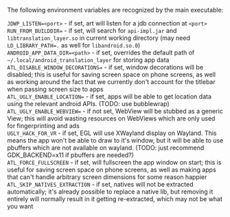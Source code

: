 The following environment variables are recognized by the main executable:

`JDWP_LISTEN=<port>` - if set, art will listen for a jdb connection at `<port>`  
`RUN_FROM_BUILDDIR=` - if set, will search for `api-impl.jar` and `libtranslation_layer.so` in current working directory (may need `LD_LIBRARY_PATH=.` as well for `libandroid.so.0`)  
`ANDROID_APP_DATA_DIR=<path>` - if set, overrides the default path of `~/.local/android_translation_layer` for storing app data  
`ATL_DISABLE_WINDOW_DECORATIONS=` - if set, window decorations will be disabled; 
this is useful for saving screen space on phone screens, as well as working around the fact that we currently don't account for the titlebar when passing screen size to apps  
`ATL_UGLY_ENABLE_LOCATION=` - if set, apps will be able to get location data using the relevant android APIs. (TODO: use bubblewrap)  
`ATL_UGLY_ENABLE_WEBVIEW=` - if not set, WebView will be stubbed as a generic View; this will avoid wasting resources on WebViews which are only used for fingerprinting and ads  
`UGLY_HACK_FOR_VR` - if set, EGL will use XWayland display on Wayland. This means the app won't be able to draw to it's window, but it will be able to use pbuffers which are not available on wayland. (TODO: just recommend GDK_BACKEND=x11 if pbuffers are needed?)  
`ATL_FORCE_FULLSCREEN` - if set, will fullscreen the app window on start; this is useful for saving screen space on phone screens, as well as making apps that can't handle arbitrary screen dimensions for some reason happier  
`ATL_SKIP_NATIVES_EXTRACTION` - if set, natives will not be extracted automatically; it's already possible to replace a native lib, but removing it entirely will normally result in it getting re-extracted, which may not be what you want
